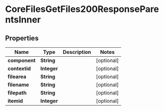 

# CoreFilesGetFiles200ResponseParentsInner


## Properties

| Name | Type | Description | Notes |
|------------ | ------------- | ------------- | -------------|
|**component** | **String** |  |  [optional] |
|**contextid** | **Integer** |  |  [optional] |
|**filearea** | **String** |  |  [optional] |
|**filename** | **String** |  |  [optional] |
|**filepath** | **String** |  |  [optional] |
|**itemid** | **Integer** |  |  [optional] |



